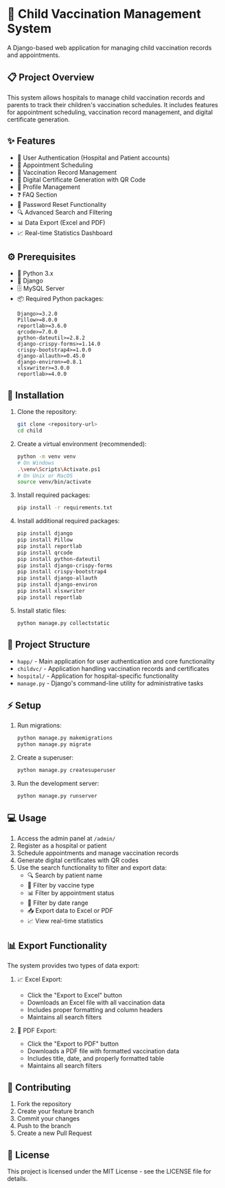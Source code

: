 # 🏥 Child Vaccination Management System

A Django-based web application for managing child vaccination records and appointments.

## 📋 Project Overview

This system allows hospitals to manage child vaccination records and parents to track their children's vaccination schedules. It includes features for appointment scheduling, vaccination record management, and digital certificate generation.

## ✨ Features

- 👥 User Authentication (Hospital and Patient accounts)
- 📅 Appointment Scheduling
- 📝 Vaccination Record Management
- 📜 Digital Certificate Generation with QR Code
- 👤 Profile Management
- ❓ FAQ Section
- 🔑 Password Reset Functionality
- 🔍 Advanced Search and Filtering
- 📊 Data Export (Excel and PDF)
- 📈 Real-time Statistics Dashboard

## ⚙️ Prerequisites

- 🐍 Python 3.x
- 🎯 Django
- 🗄️ MySQL Server
- 📦 Required Python packages:
  ```
  Django>=3.2.0
  Pillow>=8.0.0
  reportlab>=3.6.0
  qrcode>=7.0.0
  python-dateutil>=2.8.2
  django-crispy-forms>=1.14.0
  crispy-bootstrap4>=1.0.0
  django-allauth>=0.45.0
  django-environ>=0.8.1
  xlsxwriter>=3.0.0
  reportlab>=4.0.0
  ```

## 🚀 Installation

1. Clone the repository:
   ```bash
   git clone <repository-url>
   cd child
   ```

2. Create a virtual environment (recommended):
   ```bash
   python -m venv venv
   # On Windows
   .\venv\Scripts\Activate.ps1
   # On Unix or MacOS
   source venv/bin/activate
   ```

3. Install required packages:
   ```bash
   pip install -r requirements.txt
   ```

4. Install additional required packages:
   ```bash
   pip install django
   pip install Pillow
   pip install reportlab
   pip install qrcode
   pip install python-dateutil
   pip install django-crispy-forms
   pip install crispy-bootstrap4
   pip install django-allauth
   pip install django-environ
   pip install xlsxwriter
   pip install reportlab
   ```

5. Install static files:
   ```bash
   python manage.py collectstatic
   ```

## 📁 Project Structure

- `happ/` - Main application for user authentication and core functionality
- `childvc/` - Application handling vaccination records and certificates
- `hospital/` - Application for hospital-specific functionality
- `manage.py` - Django's command-line utility for administrative tasks

## ⚡ Setup

1. Run migrations:
   ```bash
   python manage.py makemigrations
   python manage.py migrate
   ```

2. Create a superuser:
   ```bash
   python manage.py createsuperuser
   ```

3. Run the development server:
   ```bash
   python manage.py runserver
   ```

## 💻 Usage

1. Access the admin panel at `/admin/`
2. Register as a hospital or patient
3. Schedule appointments and manage vaccination records
4. Generate digital certificates with QR codes
5. Use the search functionality to filter and export data:
   - 🔍 Search by patient name
   - 💉 Filter by vaccine type
   - 📊 Filter by appointment status
   - 📅 Filter by date range
   - 📥 Export data to Excel or PDF
   - 📈 View real-time statistics

## 📊 Export Functionality

The system provides two types of data export:

1. 📈 Excel Export:
   - Click the "Export to Excel" button
   - Downloads an Excel file with all vaccination data
   - Includes proper formatting and column headers
   - Maintains all search filters

2. 📄 PDF Export:
   - Click the "Export to PDF" button
   - Downloads a PDF file with formatted vaccination data
   - Includes title, date, and properly formatted table
   - Maintains all search filters

## 🤝 Contributing

1. Fork the repository
2. Create your feature branch
3. Commit your changes
4. Push to the branch
5. Create a new Pull Request

## 📄 License

This project is licensed under the MIT License - see the LICENSE file for details. 